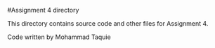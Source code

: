 #Assignment 4 directory

This directory contains source code and other files for Assignment 4.

Code written by Mohammad Taquie
